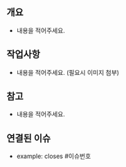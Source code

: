 ## 개요

- 내용을 적어주세요.

## 작업사항

- 내용을 적어주세요. (필요시 이미지 첨부)

## 참고

- 내용을 적어주세요.

## 연결된 이슈

- example: closes #이슈번호
